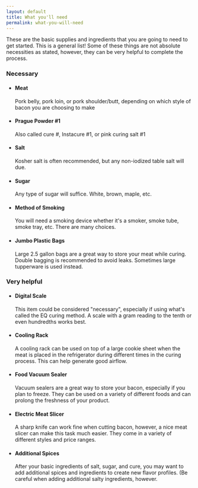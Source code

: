 ```yaml
---
layout: default
title: What you'll need
permalink: what-you-will-need
---
```


<p class="text-lg mb-8">These are the basic supplies and ingredients that you are going to need to get started.  This is a general list!  Some of these things are not absolute necessities as stated, however, they can be very helpful to complete the process.</p>

### Necessary

<ul class="list-disc">
<li>
<h4>Meat</h4>
Pork belly, pork loin, or pork shoulder/butt, depending on which style of bacon you are choosing to make
</li>
<li>
<h4>Prague Powder #1</h4>
Also called cure #, Instacure #1, or pink curing salt #1
</li>
<li>
<h4>Salt</h4>
Kosher salt is often recommended, but any non-iodized table salt will due. 
</li>
<li>
<h4>Sugar</h4>
Any type of sugar will suffice.  White, brown, maple, etc.
</li>
<li>
<h4>Method of Smoking</h4>
You will need a smoking device whether it's a smoker, smoke tube, smoke tray, etc. There are many choices. 
</li>
<li>
<h4>Jumbo Plastic Bags</h4>
Large 2.5 gallon bags are a great way to store your meat while curing. Double bagging is recommended to avoid leaks. Sometimes large tupperware is used instead. 
</li>
</ul>

### Very helpful

<ul class="list-disc">
<li>
<h4>Digital Scale</h4>
This item could be considered "necessary", especially if using what's called the EQ curing method.  A scale with a gram reading to the tenth or even hundredths works best. 
</li>
<li>
<h4>Cooling Rack</h4>
A cooling rack can be used on top of a large cookie sheet when the meat is placed in the refrigerator during different times in the curing process. This can help generate good airflow. 
</li>
<li>
<h4>Food Vacuum Sealer</h4>
Vacuum sealers are a great way to store your bacon, especially if you plan to freeze.  They can be used on a variety of different foods and can prolong the freshness of your product. 
</li>
<li>
<h4>Electric Meat Slicer</h4>
A sharp knife can work fine when cutting bacon, however, a nice meat slicer can make this task much easier. They come in a variety of different styles and price ranges. 
</li>
<li>
<h4>Additional Spices</h4>
After your basic ingredients of salt, sugar, and cure, you may want to add additional spices and ingredients to create new flavor profiles. (Be careful when adding additional salty ingredients, however. 
</li>
</ul>